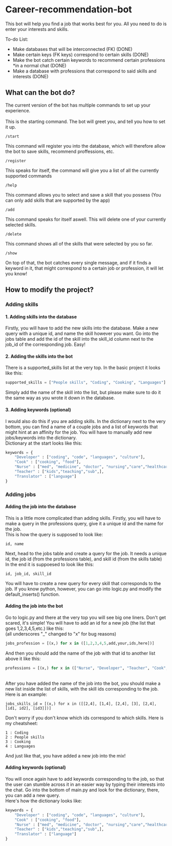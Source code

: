 ﻿# Career-recommendation-bot

This bot will help you find a job that works best for you.
All you need to do is enter your interests and skills.



To-do List:
- Make databases that will be interconnected (FK) (DONE)
- Make certain keys (FK keys) correspond to certain skills (DONE)
- Make the bot catch certain keywords to recommend certain professions *in a normal chat (DONE)
- Make a database with professions that correspond to said skills and interests (DONE)

## What can the bot do?
The current version of the bot has multiple commands to set up your experience.
<br>
<br>
This is the starting command. The bot will greet you, and tell you how to set it up.
```
/start
```
This command will register you into the database, which will therefore allow the bot to save skills, recommend proffessions, etc.
```
/register
```
This speaks for itself, the command will give you a list of all the currently supported commands
```
/help
```
This command allows you to select and save a skill that you possess (You can only add skills that are supported by the app)
```
/add
```
This command speaks for itself aswell. This will delete one of your currently selected skills.
```
/delete
```
This command shows all of the skills that were selected by you so far.
```
/show
```

On top of that, the bot catches every single message, and if it finds a keyword in it, that might correspond to a certain job or profession, it will let you know!

## How to modify the project?

### Adding skills

#### 1. Adding skills into the database
Firstly, you will have to add the new skills into the database. Make a new query with a unique id, and name the skill however you want. Go into the jobs table and add the id of the skill into the skill_id column next to the job_id of the corresponding job. Easy!

#### 2. Adding the skills into the bot
There is a supported_skills list at the very top. In the basic project it looks like this:
```python
supported_skills = ["People skills", "Coding", "Cooking", "Languages"]
```
Simply add the name of the skill into the list, but please make sure to do it the same way as you wrote it down in the database.

#### 3. Adding keywords (optional)
I would also do this if you are adding skills. In the dictionary next to the very bottom, you can find a name of a couple jobs and a list of keywords that might hint at an affinity for the job. You will have to manually add new jobs/keywords into the dictionary.
<br>
Dictionary at the start looks like this:
```python
keywords = {
    "Developer" : ["coding", "code", "languages", "culture"],
    "Cook" : ["cooking", "food"],
    "Nurse" : ["med", "medicine", "doctor", "nursing","care","healthcare"],
    "Teacher" : ["kids","teaching","sub",],
    "Translator" : ["language"]
}
```

### Adding jobs

#### Adding the job into the database
This is a little more complicated than adding skills. Firstly, you will have to make a query in the professions query, give it a unique id and the name for the job.
<br>
This is how the query is supposed to look like:
```
id, name
```
Next, head to the jobs table and create a query for the job. It needs a unique id, the job id (from the professions table), and skill id (from the skills table)
<br>
In the end it is suppoesed to look like this:
```csv
id, job_id, skill_id
```
You will have to create a new query for every skill that corresponds to the job. If you know python, however, you can go into logic.py and modify the default_inserts() function.

#### Adding the job into the bot
Go to logic.py and there at the very top you will see big one liners. Don't get scared, it's simple! You will have to add an id for a new job (the list that goes 1,2,3,4,5,etc.) like this:
<br> (all underscores "_" changed to "x" for bug reasons)
```python
jobs_profession = [(x,) for x in ([1,2,3,4,5,add,your,ids,here])]
```
And then you should add the name of the job with that id to another list above it like this:
```python
professions = [(x,) for x in (["Nurse", "Developer", "Teacher", "Cook", "Translator","more","jobs","here"])]
```
<br>
After you have added the name of the job into the bot, you should make a new list inside the list of skills, with the skill ids corresponding to the job. Here is an example:

```
jobs_skills_id = [(x,) for x in ([[2,4], [1,4], [2,4], [3], [2,4], [id1, id2], [id3]])]
```

Don't worry if you don't know which ids correspond to which skills. Here is my cheatsheet:

```
1 : Coding
2 : People skills
3 : Cooking
4 : Languages
```
And just like that, you have added a new job into the mix!

#### Adding keywords (optional)
You will once again have to add keywords corresponding to the job, so that the user can stumble across it in an easier way by typing their interests into the chat. Go into the bottom of main.py and look for the dictionary, there, you can add a new query.
<br>
Here's how the dictionary looks like:
```python
keywords = {
    "Developer" : ["coding", "code", "languages", "culture"],
    "Cook" : ["cooking", "food"],
    "Nurse" : ["med", "medicine", "doctor", "nursing","care","healthcare"],
    "Teacher" : ["kids","teaching","sub",],
    "Translator" : ["language"]
}
```

